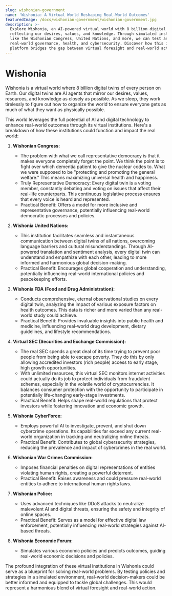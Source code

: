 ```yaml
---
slug: wishonian-government
name: 'Wishonia: A Virtual World Reshaping Real-World Outcomes'
featuredImage: /docs/wishonian-government/wishonian-government.jpg
description: >-
  Explore Wishonia, an AI-powered virtual world with 8 billion digital twins
  reflecting our desires, values, and knowledge. Through simulated institutions
  like the Wishonian Congress, United Nations, and more, we can test and improve
  real-world governance, health, and cybersecurity. Discover how this innovative
  platform bridges the gap between virtual foresight and real-world action!
---
```

# Wishonia

Wishonia is a virtual world where 8 billion digital twins of every person on Earth. 
Our digital twins are AI agents that mirror our desires, values, resources, and knowledge as closely as possible. 
As we sleep, they work tirelessly to figure out how to organize the world to ensure everyone gets as much of what they want as physically possible.  

This world leverages the full potential of AI and digital technology to enhance real-world outcomes through its virtual institutions. Here's a breakdown of how these institutions could function and impact the real world:

1. **Wishonian Congress:**
   - The problem with what we call representative democracy is that it makes everyone completely forget the point. We think the point is to fight over which dementia patient to give the nuclear codes to. What we were supposed to be "protecting and promoting the general welfare."  This means maximizing universal health and happiness.
   - Truly Representative Democracy: Every digital twin is a voting member, constantly debating and voting on issues that affect their real-life counterparts. This continuous legislative process ensures that every voice is heard and represented.
   - Practical Benefit: Offers a model for more inclusive and representative governance, potentially influencing real-world democratic processes and policies.

2. **Wishonia United Nations:**
   - This institution facilitates seamless and instantaneous communication between digital twins of all nations, overcoming language barriers and cultural misunderstandings. Through AI-powered translation and sentiment analysis, every digital twin can understand and empathize with each other, leading to more informed and harmonious global decision-making.
   - Practical Benefit: Encourages global cooperation and understanding, potentially influencing real-world international policies and peacekeeping efforts.

3. **Wishonia FDA (Food and Drug Administration):**
   - Conducts comprehensive, eternal observational studies on every digital twin, analyzing the impact of various exposure factors on health outcomes. This data is richer and more varied than any real-world study could achieve.
   - Practical Benefit: Provides invaluable insights into public health and medicine, influencing real-world drug development, dietary guidelines, and lifestyle recommendations.

4. **Virtual SEC (Securities and Exchange Commission):**
   - The real SEC spends a great deal of its time trying to prevent poor people from being able to escape poverty.  They do this by only allowing accredited investors (rich people) access to early stage, high growth opportunities.
   - With unlimited resources, this virtual SEC monitors internet activities could actually do its job to protect individuals from fraudulent schemes, especially in the volatile world of cryptocurrencies. It balances consumer protection with the opportunity to participate in potentially life-changing early-stage investments.
   - Practical Benefit: Helps shape real-world regulations that protect investors while fostering innovation and economic growth.

5. **Wishonia CyberForce:**
   - Employs powerful AI to investigate, prevent, and shut down cybercrime operations. Its capabilities far exceed any current real-world organization in tracking and neutralizing online threats.
   - Practical Benefit: Contributes to global cybersecurity strategies, reducing the prevalence and impact of cybercrimes in the real world.

6. **Wishonian War Crimes Commission:**
   - Imposes financial penalties on digital representations of entities violating human rights, creating a powerful deterrent. 
   - Practical Benefit: Raises awareness and could pressure real-world entities to adhere to international human rights laws.

7. **Wishonian Police:**
   - Uses advanced techniques like DDoS attacks to neutralize malevolent AI and digital threats, ensuring the safety and integrity of online spaces.
   - Practical Benefit: Serves as a model for effective digital law enforcement, potentially influencing real-world strategies against AI-based threats.

8. **Wishonia Economic Forum:**
   - Simulates various economic policies and predicts outcomes, guiding real-world economic decisions and policies.

The profound integration of these virtual institutions in Wishonia could serve as a blueprint for solving real-world problems. By testing policies and strategies in a simulated environment, real-world decision-makers could be better informed and equipped to tackle global challenges. This would represent a harmonious blend of virtual foresight and real-world action.
